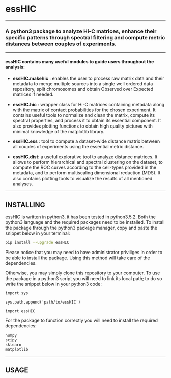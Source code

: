 # essHIC
---

### A python3 package to analyze Hi-C matrices, enhance their specific patterns through spectral filtering and compute metric distances between couples of experiments.

---

#### essHIC contains many useful modules to guide users throughout the analysis:

- **essHIC.makehic** : enables the user to process raw matrix data and their metadata to merge multiple sources into a single well ordered data repository, split chromosomes and obtain Observed over Expected matrices if needed.

- **essHIC.hic** : wrapper class for Hi-C matrices containing metadata along with the matrix of contact probabilities for the chosen experiment. It contains useful tools
to normalize and clean the matrix, compute its spectral properties, and process it to obtain its essential component. It also provides plotting functions to
obtain high quality pictures with minimal knowledge of the matplotlib library.

- **essHIC.ess** : tool to compute a dataset-wide distance matrix between all couples of experiments using the essential metric distance.

- **essHIC.dist**: a useful explorative tool to analyze distance matrices. It allows to perform hierarchical and spectral clustering on the dataset, to compute the ROC curves according to the cell-types provided in the metadata, and to perform multiscaling dimensional reduction (MDS). It also contains plotting tools to visualize
the results of all mentioned analyses.

---

## INSTALLING

essHIC is written in python3, it has been tested in python3.5.2. Both the python3 language and the required packages need to be installed. To install the package through the python3 package manager, copy and paste the snippet below in your terminal:

```bash
pip install --upgrade essHIC 
```

Please notice that you may need to have administrator priviliges in order to be able to install the package. Using this method will take care of the dependencies.

Otherwise, you may simply clone this repository to your computer. To use the package in a python3 script you will need to link its local path; to do so write the snippet below in your python3 code:

```python3
import sys

sys.path.append('path/to/essHIC')

import essHIC
```

For the package to function correctly you will need to install the required dependencies:

```bash
numpy
scipy
sklearn
matplotlib
```

---

## USAGE

